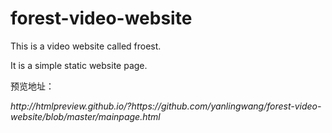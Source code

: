 <h1> forest-video-website</h1>
<p>This is a video website called froest.</p>
<p>It is a simple static website page.</p>
<p>预览地址：</p>
<address>http://htmlpreview.github.io/?https://github.com/yanlingwang/forest-video-website/blob/master/mainpage.html</address>


